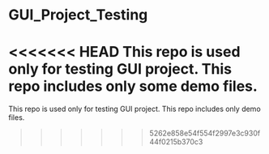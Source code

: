 # GUI_Project_Testing
<<<<<<< HEAD
This repo is used only for testing GUI project. This repo includes only some demo files.
=======
This repo is used only for testing GUI project. This repo includes only demo files.
>>>>>>> 5262e858e54f554f2997e3c930f44f0215b370c3
